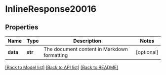 # InlineResponse20016

## Properties
Name | Type | Description | Notes
------------ | ------------- | ------------- | -------------
**data** | **str** | The document content in Markdown formatting | [optional] 

[[Back to Model list]](../README.md#documentation-for-models) [[Back to API list]](../README.md#documentation-for-api-endpoints) [[Back to README]](../README.md)

